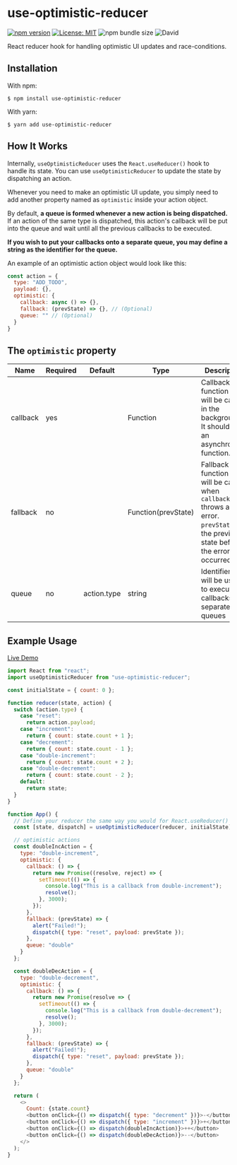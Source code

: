 # use-optimistic-reducer
[![npm version](https://badge.fury.io/js/use-optimistic-reducer.svg)](https://badge.fury.io/js/use-optimistic-reducer) [![License: MIT](https://img.shields.io/badge/License-MIT-yellow.svg)](https://opensource.org/licenses/MIT) ![npm bundle size](https://img.shields.io/bundlephobia/minzip/use-optimistic-reducer) ![David](https://img.shields.io/david/aboudicheng/use-optimistic-reducer)

React reducer hook for handling optimistic UI updates and race-conditions.

## Installation
With npm:

```
$ npm install use-optimistic-reducer
```

With yarn:

```
$ yarn add use-optimistic-reducer
```


## How It Works
Internally, `useOptimisticReducer` uses the `React.useReducer()` hook to handle its state. You can use `useOptimisticReducer` to update the state by dispatching an action.

Whenever you need to make an optimistic UI update, you simply need to add another property named as `optimistic` inside your action object.

By default, **a queue is formed whenever a new action is being dispatched.** If an action of the same type is dispatched, this action's callback will be put into the queue and wait until all the previous callbacks to be executed.

**If you wish to put your callbacks onto a separate queue, you may define a string as the identifier for the queue.**

An example of an optimistic action object would look like this:

```javascript
const action = {
  type: "ADD_TODO",
  payload: {},
  optimistic: {
    callback: async () => {},
    fallback: (prevState) => {}, // (Optional)
    queue: "" // (Optional)
  }
}
``` 

## The `optimistic` property

| Name                      | Required | Default | Type | Description |
| ------------------------- | -------- | ------- | ---- | ------------|
| callback | yes |  | Function | Callback function that will be called in the background. It should be an asynchronous function. |
| fallback | no | | Function(prevState) | Fallback function that will be called when `callback` throws an error. `prevState` is the previous state before the error occurred. |
| queue | no | action.type | string | Identifier that will be used to execute callbacks on separate queues |

## Example Usage

[Live Demo](https://codesandbox.io/s/use-optimistic-reducer-example-qh7zy)
```javascript
import React from "react";
import useOptimisticReducer from "use-optimistic-reducer";

const initialState = { count: 0 };

function reducer(state, action) {
  switch (action.type) {
    case "reset":
      return action.payload;
    case "increment":
      return { count: state.count + 1 };
    case "decrement":
      return { count: state.count - 1 };
    case "double-increment":
      return { count: state.count + 2 };
    case "double-decrement":
      return { count: state.count - 2 };
    default:
      return state;
  }
}

function App() {
  // Define your reducer the same way you would for React.useReducer()
  const [state, dispatch] = useOptimisticReducer(reducer, initialState);

  // optimistic actions
  const doubleIncAction = {
    type: "double-increment",
    optimistic: {
      callback: () => {
        return new Promise((resolve, reject) => {
          setTimeout(() => {
            console.log("This is a callback from double-increment");
            resolve();
          }, 3000);
        });
      },
      fallback: (prevState) => {
        alert("Failed!");
        dispatch({ type: "reset", payload: prevState });
      },
      queue: "double"
    }
  };

  const doubleDecAction = {
    type: "double-decrement",
    optimistic: {
      callback: () => {
        return new Promise(resolve => {
          setTimeout(() => {
            console.log("This is a callback from double-decrement");
            resolve();
          }, 3000);
        });
      },
      fallback: (prevState) => {
        alert("Failed!");
        dispatch({ type: "reset", payload: prevState });
      },
      queue: "double"
    }
  };

  return (
    <>
      Count: {state.count}
      <button onClick={() => dispatch({ type: "decrement" })}>-</button>
      <button onClick={() => dispatch({ type: "increment" })}>+</button>
      <button onClick={() => dispatch(doubleIncAction)}>++</button>
      <button onClick={() => dispatch(doubleDecAction)}>--</button>
    </>
  );
}
```